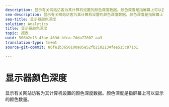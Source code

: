 ```yaml
---
description: 显示有关网站访客为其计算机设置的颜色深度数据。颜色深度是指屏幕上可以显示的颜色数量。
seo-description: 显示有关网站访客为其计算机设置的颜色深度数据。颜色深度是指屏幕上可以显示的颜色数量。
seo-title: 显示器颜色深度
solution: Analytics
title: 显示器颜色深度
topic: 报表
uuid: 508b2e13-43ae-463d-bfca-7dda77807 aa3
translation-type: tm+mt
source-git-commit: 86fe1b3650100a05e52fb2102134fee515c871b1

---
```



# 显示器颜色深度

显示有关网站访客为其计算机设置的颜色深度数据。颜色深度是指屏幕上可以显示的颜色数量。

